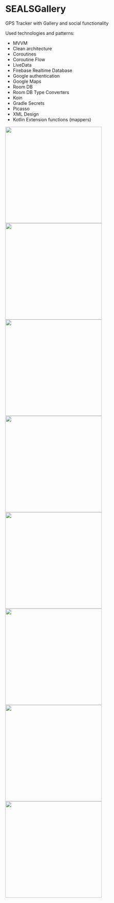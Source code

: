 # SEALSGallery
GPS Tracker with Gallery and social functionality

Used technologies and patterns:
- MVVM
- Clean architecture
- Coroutines
- Coroutine Flow
- LiveData
- Firebase Realtime Database
- Google authentication
- Google Maps
- Room DB
- Room DB Type Converters
- Koin
- Gradle Secrets
- Picasso
- XML Design
- Kotlin Extension functions (mappers)

<img src="https://github.com/palevominimale/SEALSGallery/blob/master/screen (8).jpg" width=300>
<img src="https://github.com/palevominimale/SEALSGallery/blob/master/screen (7).jpg" width=300>
<img src="https://github.com/palevominimale/SEALSGallery/blob/master/screen (6).jpg" width=300>
<img src="https://github.com/palevominimale/SEALSGallery/blob/master/screen (5).jpg" width=300>
<img src="https://github.com/palevominimale/SEALSGallery/blob/master/screen (4).jpg" width=300>
<img src="https://github.com/palevominimale/SEALSGallery/blob/master/screen (1).jpg" width=300>
<img src="https://github.com/palevominimale/SEALSGallery/blob/master/screen (2).jpg" width=300>
<img src="https://github.com/palevominimale/SEALSGallery/blob/master/screen (3).jpg" width=300>
